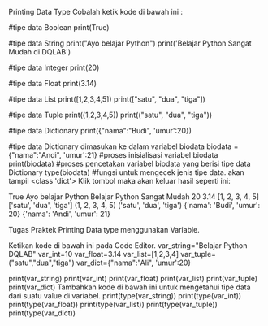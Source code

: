 Printing Data Type
Cobalah ketik kode di bawah ini :

#tipe data Boolean
print(True)


#tipe data String
print("Ayo belajar Python")
print('Belajar Python Sangat Mudah di DQLAB')


#tipe data Integer
print(20)


#tipe data Float
print(3.14)


#tipe data List
print([1,2,3,4,5])
print(["satu", "dua", "tiga"])


#tipe data Tuple
print((1,2,3,4,5))
print(("satu", "dua", "tiga"))


#tipe data Dictionary
print({"nama":"Budi", 'umur':20})

#tipe data Dictionary dimasukan ke dalam variabel biodata
biodata = {"nama":"Andi", 'umur':21} #proses inisialisasi variabel biodata
print(biodata) #proses pencetakan variabel biodata yang berisi tipe data Dictionary
type(biodata) #fungsi untuk mengecek jenis tipe data. akan tampil <class 'dict'>
Klik tombol maka akan keluar hasil seperti ini:

True
Ayo belajar Python
Belajar Python Sangat Mudah
20
3.14
[1, 2, 3, 4, 5]
['satu', 'dua', 'tiga']
(1, 2, 3, 4, 5)
('satu', 'dua', 'tiga')
{'nama': 'Budi', 'umur': 20}
{'nama': 'Andi', 'umur': 21}
 
Tugas Praktek
Printing Data type menggunakan Variable.

Ketikan kode di bawah ini pada Code Editor.
var_string="Belajar Python DQLAB"
var_int=10
var_float=3.14
var_list=[1,2,3,4]
var_tuple=("satu","dua","tiga")
var_dict={"nama":"Ali", 'umur':20}


print(var_string)
print(var_int)
print(var_float)
print(var_list)
print(var_tuple)
print(var_dict)
Tambahkan kode di bawah ini untuk mengetahui tipe data dari suatu value di variabel.
print(type(var_string))
print(type(var_int))
print(type(var_float))
print(type(var_list))
print(type(var_tuple))
print(type(var_dict))